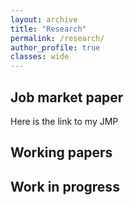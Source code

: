 ```yaml
---
layout: archive
title: "Research"
permalink: /research/
author_profile: true
classes: wide
---
```


## Job market paper
Here is the link to my JMP

## Working papers

## Work in progress
